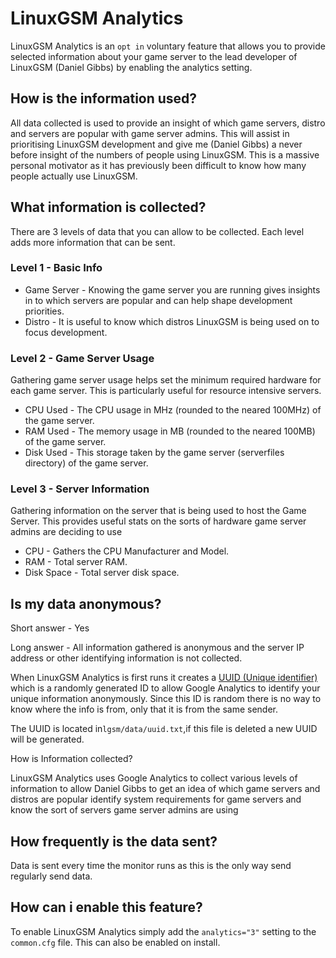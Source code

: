 # LinuxGSM Analytics

LinuxGSM Analytics is an `opt in` voluntary feature that allows you to provide selected information about your game server to the lead developer of LinuxGSM \(Daniel Gibbs\) by enabling the analytics setting.

## How is the information used?

All data collected is used to provide an insight of which game servers, distro and servers are popular with game server admins. This will assist in prioritising LinuxGSM development and give me \(Daniel Gibbs\) a never before insight of the numbers of people using LinuxGSM. This is a massive personal motivator as it has previously been difficult to know how many people actually use LinuxGSM.

## What information is collected?

There are 3 levels of data that you can allow to be collected. Each level adds more information that can be sent.

### Level 1 - Basic Info

* Game Server - Knowing the game server you are running gives insights in to which servers are popular and can help shape development priorities.
* Distro - It is useful to know which distros LinuxGSM is being used on to focus development.

### Level 2 - Game Server Usage

Gathering game server usage helps set the minimum required hardware for each game server. This is particularly useful for resource intensive servers.

* CPU Used - The CPU usage  in MHz \(rounded to the neared 100MHz\) of the game server.
* RAM Used - The memory usage in MB \(rounded to the neared 100MB\) of the game server.
* Disk Used - This storage taken by the game server \(serverfiles directory\) of the game server.

### Level 3 - Server Information

Gathering information on the server that is being used to host the Game Server. This provides useful stats on the sorts of hardware game server admins are deciding to use

* CPU - Gathers the CPU Manufacturer and Model.
* RAM - Total server RAM.
* Disk Space - Total server disk space.

## Is my data anonymous?

Short answer - Yes

Long answer - All information gathered is anonymous and the server IP address or other identifying information is not collected.   
  
When LinuxGSM Analytics is first runs it creates a [UUID \(Unique identifier\)](https://en.wikipedia.org/wiki/Universally_unique_identifier) which is a randomly generated ID to allow Google Analytics to identify your unique information anonymously. Since this ID is random there is no way to know where the info is from, only that it is from the same sender. 

The UUID is located in`lgsm/data/uuid.txt`,if this file is deleted a new UUID will be generated.

How is Information collected?

LinuxGSM Analytics uses Google Analytics to collect various levels of information to allow Daniel Gibbs to get an idea of which game servers and distros are popular  identify system requirements for game servers and know the sort of servers game server admins are using

## How frequently is the data sent?

Data is sent every time the monitor runs as this is the only way send regularly send data.

## How can i enable this feature?

To enable LinuxGSM Analytics simply add the `analytics="3"` setting to the `common.cfg` file. This can also be enabled on install.





